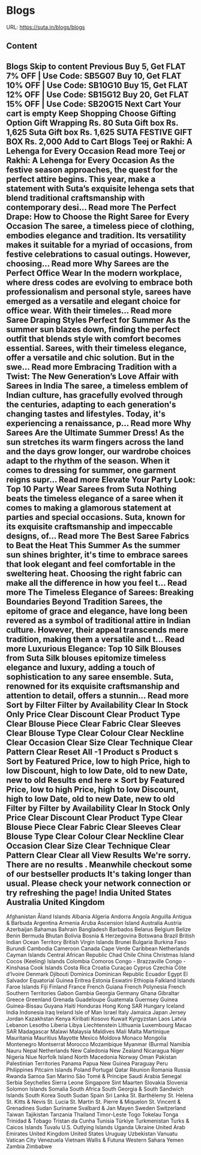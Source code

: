 # Blogs

URL: https://suta.in/blogs/blogs

## Content

Blogs
Skip to content
Previous
Buy 5, Get FLAT 7% OFF | Use Code: SB5G07
Buy 10, Get FLAT 10% OFF | Use Code: SB10G10
Buy 15, Get FLAT 12% OFF | Use Code: SB15G12
Buy 20, Get FLAT 15% OFF | Use Code: SB20G15
Next
Cart
Your cart is empty
Keep Shopping
Choose Gifting Option
Gift Wrapping
Rs. 80
Suta Gift box
Rs. 1,625
Suta Gift box
Rs. 1,625
SUTA FESTIVE GIFT BOX
Rs. 2,000
Add to Cart
Blogs
Teej or Rakhi: A Lehenga for Every Occasion
Read more
Teej or Rakhi: A Lehenga for Every Occasion
As the festive season approaches, the quest for the perfect attire begins. This year, make a statement with Suta’s exquisite lehenga sets that blend traditional craftsmanship with contemporary desi...
Read more
The Perfect Drape: How to Choose the Right Saree for Every Occasion
The saree, a timeless piece of clothing, embodies elegance and tradition. Its versatility makes it suitable for a myriad of occasions, from festive celebrations to casual outings. However, choosing...
Read more
Why Sarees are the Perfect Office Wear
In the modern workplace, where dress codes are evolving to embrace both professionalism and personal style, sarees have emerged as a versatile and elegant choice for office wear. With their timeles...
Read more
Saree Draping Styles Perfect for Summer
As the summer sun blazes down, finding the perfect outfit that blends style with comfort becomes essential. Sarees, with their timeless elegance, offer a versatile and chic solution. But in the swe...
Read more
Embracing Tradition with a Twist: The New Generation’s Love Affair with Sarees in India
The saree, a timeless emblem of Indian culture, has gracefully evolved through the centuries, adapting to each generation's changing tastes and lifestyles. Today, it's experiencing a renaissance, p...
Read more
Why Sarees Are the Ultimate Summer Dress!
As the sun stretches its warm fingers across the land and the days grow longer, our wardrobe choices adapt to the rhythm of the season. When it comes to dressing for summer, one garment reigns supr...
Read more
Elevate Your Party Look: Top 10 Party Wear Sarees from Suta
Nothing beats the timeless elegance of a saree when it comes to making a glamorous statement at parties and special occasions. Suta, known for its exquisite craftsmanship and impeccable designs, of...
Read more
The Best Saree Fabrics to Beat the Heat This Summer
As the summer sun shines brighter, it's time to embrace sarees that look elegant and feel comfortable in the sweltering heat. Choosing the right fabric can make all the difference in how you feel t...
Read more
The Timeless Elegance of Sarees: Breaking Boundaries Beyond Tradition
Sarees, the epitome of grace and elegance, have long been revered as a symbol of traditional attire in Indian culture. However, their appeal transcends mere tradition, making them a versatile and t...
Read more
Luxurious Elegance: Top 10 Silk Blouses from Suta
Silk blouses epitomize timeless elegance and luxury, adding a touch of sophistication to any saree ensemble. Suta, renowned for its exquisite craftsmanship and attention to detail, offers a stunnin...
Read more
Sort by
Filter
Filter by
Availability
Clear
In Stock Only
Price
Clear
Discount
Clear
Product Type
Clear
Blouse Piece
Clear
Fabric
Clear
Sleeves
Clear
Blouse Type
Clear
Colour
Clear
Neckline
Clear
Occasion
Clear
Size
Clear
Technique
Clear
Pattern
Clear
Reset All
-1
Product
s
Product
s
Sort by
Featured
Price, low to high
Price, high to low
Discount, high to low
Date, old to new
Date, new to old
Results end here
×
Sort by
Featured
Price, low to high
Price, high to low
Discount, high to low
Date, old to new
Date, new to old
Filter by
Filter by
Availability
Clear
In Stock Only
Price
Clear
Discount
Clear
Product Type
Clear
Blouse Piece
Clear
Fabric
Clear
Sleeves
Clear
Blouse Type
Clear
Colour
Clear
Neckline
Clear
Occasion
Clear
Size
Clear
Technique
Clear
Pattern
Clear
Clear all
View Results
We're sorry. There are no results
.
Meanwhile checkout some of our bestseller products
It's taking longer than usual. Please check your network connection or try refreshing the page!
India
United States
Australia
United Kingdom
---
Afghanistan
Åland Islands
Albania
Algeria
Andorra
Angola
Anguilla
Antigua & Barbuda
Argentina
Armenia
Aruba
Ascension Island
Australia
Austria
Azerbaijan
Bahamas
Bahrain
Bangladesh
Barbados
Belarus
Belgium
Belize
Benin
Bermuda
Bhutan
Bolivia
Bosnia & Herzegovina
Botswana
Brazil
British Indian Ocean Territory
British Virgin Islands
Brunei
Bulgaria
Burkina Faso
Burundi
Cambodia
Cameroon
Canada
Cape Verde
Caribbean Netherlands
Cayman Islands
Central African Republic
Chad
Chile
China
Christmas Island
Cocos (Keeling) Islands
Colombia
Comoros
Congo - Brazzaville
Congo - Kinshasa
Cook Islands
Costa Rica
Croatia
Curaçao
Cyprus
Czechia
Côte d’Ivoire
Denmark
Djibouti
Dominica
Dominican Republic
Ecuador
Egypt
El Salvador
Equatorial Guinea
Eritrea
Estonia
Eswatini
Ethiopia
Falkland Islands
Faroe Islands
Fiji
Finland
France
French Guiana
French Polynesia
French Southern Territories
Gabon
Gambia
Georgia
Germany
Ghana
Gibraltar
Greece
Greenland
Grenada
Guadeloupe
Guatemala
Guernsey
Guinea
Guinea-Bissau
Guyana
Haiti
Honduras
Hong Kong SAR
Hungary
Iceland
India
Indonesia
Iraq
Ireland
Isle of Man
Israel
Italy
Jamaica
Japan
Jersey
Jordan
Kazakhstan
Kenya
Kiribati
Kosovo
Kuwait
Kyrgyzstan
Laos
Latvia
Lebanon
Lesotho
Liberia
Libya
Liechtenstein
Lithuania
Luxembourg
Macao SAR
Madagascar
Malawi
Malaysia
Maldives
Mali
Malta
Martinique
Mauritania
Mauritius
Mayotte
Mexico
Moldova
Monaco
Mongolia
Montenegro
Montserrat
Morocco
Mozambique
Myanmar (Burma)
Namibia
Nauru
Nepal
Netherlands
New Caledonia
New Zealand
Nicaragua
Niger
Nigeria
Niue
Norfolk Island
North Macedonia
Norway
Oman
Pakistan
Palestinian Territories
Panama
Papua New Guinea
Paraguay
Peru
Philippines
Pitcairn Islands
Poland
Portugal
Qatar
Réunion
Romania
Russia
Rwanda
Samoa
San Marino
São Tomé & Príncipe
Saudi Arabia
Senegal
Serbia
Seychelles
Sierra Leone
Singapore
Sint Maarten
Slovakia
Slovenia
Solomon Islands
Somalia
South Africa
South Georgia & South Sandwich Islands
South Korea
South Sudan
Spain
Sri Lanka
St. Barthélemy
St. Helena
St. Kitts & Nevis
St. Lucia
St. Martin
St. Pierre & Miquelon
St. Vincent & Grenadines
Sudan
Suriname
Svalbard & Jan Mayen
Sweden
Switzerland
Taiwan
Tajikistan
Tanzania
Thailand
Timor-Leste
Togo
Tokelau
Tonga
Trinidad & Tobago
Tristan da Cunha
Tunisia
Türkiye
Turkmenistan
Turks & Caicos Islands
Tuvalu
U.S. Outlying Islands
Uganda
Ukraine
United Arab Emirates
United Kingdom
United States
Uruguay
Uzbekistan
Vanuatu
Vatican City
Venezuela
Vietnam
Wallis & Futuna
Western Sahara
Yemen
Zambia
Zimbabwe